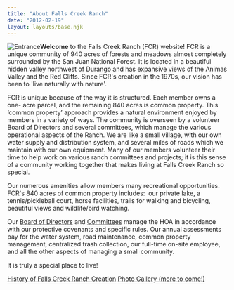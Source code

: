 ```yaml
---
title: "About Falls Creek Ranch"
date: "2012-02-19"
layout: layouts/base.njk
---
```


![](./src/static/uploads/2012/02/IMG_5640.jpg "Entrance")**Welcome** to the Falls Creek Ranch (FCR) website! FCR is a unique community of 940 acres of forests and meadows almost completely surrounded by the San Juan National Forest. It is located in a beautiful hidden valley northwest of Durango and has expansive views of the Animas Valley and the Red Cliffs. Since FCR's creation in the 1970s, our vision has been to 'live naturally with nature'.

FCR is unique because of the way it is structured. Each member owns a one- acre parcel, and the remaining 840 acres is common property. This ‘common property’ approach provides a natural environment enjoyed by members in a variety of ways. The community is overseen by a volunteer Board of Directors and several committees, which manage the various operational aspects of the Ranch. We are like a small village, with our own water supply and distribution system, and several miles of roads which we maintain with our own equipment. Many of our members volunteer their time to help work on various ranch committees and projects; it is this sense of a community working together that makes living at Falls Creek Ranch so special.

Our numerous amenities allow members many recreational opportunities.  FCR's 840 acres of common property includes:  our private lake, a tennis/pickleball court, horse facilities, trails for walking and bicycling, beautiful views and wildlife/bird watching.

Our [Board of Directors](/contact-us/) and [Committees](/committees/) manage the HOA in accordance with our protective covenants and specific rules. Our annual assessments pay for the water system, road maintenance, common property management, centralized trash collection, our full-time on-site employee, and all the other aspects of managing a small community.

It is truly a special place to live!

[History of Falls Creek Ranch Creation](/uploads/2016/03/FCR-Original-Sales-Book-Wyckoff.pdf) [Photo Gallery (more to come!)](/uploads/2016/03/Views-Overview.pdf)

